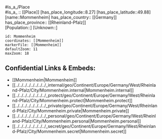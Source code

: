 ﻿---
location: [49.88,8.27] 
mapzoom: [7,12] 
mapmarker: city 
type: City
tags:
- geo/City


SpocWebEntityId: 32544
isDeleted: false
confidential: public

---
#is_a_/Place  
#is_a_ :: [[Place]] 
[has_place_longitude::8.27] 
[has_place_latitude::49.88] 
[name::Mommenheim] 
has_place_country:: [[Germany]]  
has_place_province:: [[Rheinland-Pfalz]]  
[Population::] 
[Unknown::] 


```leaflet
id: Mommenheim
coordinates: [[Mommenheim]] 
markerFile: [[Mommenheim]] 
defaultZoom: 11 
maxZoom: 18
```


## Confidential Links & Embeds: 
- [[Mommenheim|Mommenheim]]  
- [[../../../../../../../../_internal/geo/Continent/Europe/Germany/West/Rheinland-Pfalz/City/Mommenheim.internal|Mommenheim.internal]] 
- [[../../../../../../../../_protect/geo/Continent/Europe/Germany/West/Rheinland-Pfalz/City/Mommenheim.protect|Mommenheim.protect]] 
- [[../../../../../../../../_private/geo/Continent/Europe/Germany/West/Rheinland-Pfalz/City/Mommenheim.private|Mommenheim.private]] 
- [[../../../../../../../../_personal/geo/Continent/Europe/Germany/West/Rheinland-Pfalz/City/Mommenheim.personal|Mommenheim.personal]] 
- [[../../../../../../../../_secret/geo/Continent/Europe/Germany/West/Rheinland-Pfalz/City/Mommenheim.secret|Mommenheim.secret]] 
